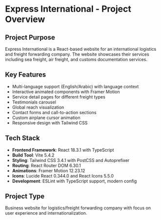 # Express International - Project Overview

## Project Purpose
Express International is a React-based website for an international logistics and freight forwarding company. The website showcases their services including sea freight, air freight, and customs documentation services.

## Key Features
- Multi-language support (English/Arabic) with language context
- Interactive animated components with Framer Motion
- Service detail pages for different freight types
- Testimonials carousel
- Global reach visualization
- Contact forms and call-to-action sections
- Custom airplane cursor animation
- Responsive design with Tailwind CSS

## Tech Stack
- **Frontend Framework**: React 18.3.1 with TypeScript
- **Build Tool**: Vite 5.4.2
- **Styling**: Tailwind CSS 3.4.1 with PostCSS and Autoprefixer
- **Routing**: React Router DOM 6.30.1
- **Animations**: Framer Motion 12.23.12
- **Icons**: Lucide React 0.344.0 and React Icons 5.5.0
- **Development**: ESLint with TypeScript support, modern config

## Project Type
Business website for logistics/freight forwarding company with focus on user experience and internationalization.